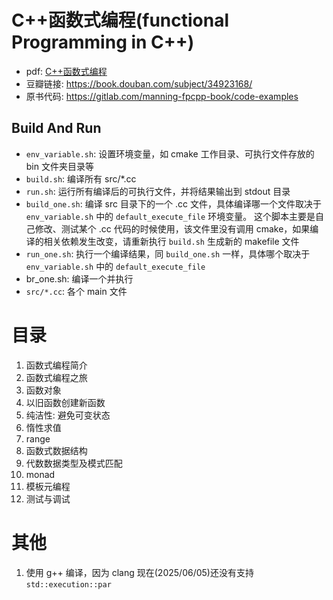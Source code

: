 # C++函数式编程(functional Programming in C++)
- pdf: [C++函数式编程](https://github.com/xuexcy/public_attachments/blob/main/books/C%2B%2B%E5%87%BD%E6%95%B0%E5%BC%8F%E7%BC%96%E7%A8%8B%20(%5B%E5%A1%9E%E5%B0%94%E7%BB%B4%E4%BA%9A%5D%E4%BC%8A%E5%87%A1%C2%B7%E5%BA%93%E5%A5%87)%20(Z-Library).pdf)
- 豆瓣链接: https://book.douban.com/subject/34923168/
- 原书代码: https://gitlab.com/manning-fpcpp-book/code-examples

## Build And Run
- `env_variable.sh`: 设置环境变量，如 cmake 工作目录、可执行文件存放的 bin 文件夹目录等
- `build.sh`: 编译所有 src/*.cc
- `run.sh`: 运行所有编译后的可执行文件，并将结果输出到 stdout 目录
- `build_one.sh`: 编译 src 目录下的一个 .cc 文件，具体编译哪一个文件取决于 `env_variable.sh` 中的 `default_execute_file` 环境变量。 这个脚本主要是自己修改、测试某个 .cc 代码的时候使用，该文件里没有调用 cmake，如果编译的相关依赖发生改变，请重新执行 `build.sh` 生成新的 makefile 文件
- `run_one.sh`: 执行一个编译结果，同 `build_one.sh` 一样，具体哪个取决于 `env_variable.sh` 中的 `default_execute_file`
- br_one.sh: 编译一个并执行
- `src/*.cc`: 各个 main 文件

# 目录
1. 函数式编程简介
2. 函数式编程之旅
3. 函数对象
4. 以旧函数创建新函数
5. 纯洁性: 避免可变状态
6. 惰性求值
7. range
8. 函数式数据结构
9. 代数数据类型及模式匹配
10. monad
11. 模板元编程
13. 测试与调试

# 其他
1. 使用 g++ 编译，因为 clang 现在(2025/06/05)还没有支持 `std::execution::par`


